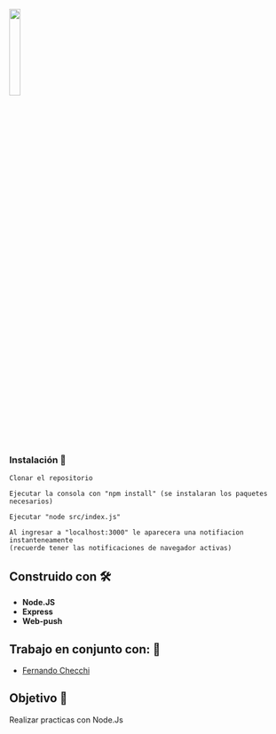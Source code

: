 <p align='left'>
    <img src='https://img.icons8.com/color/452/nodejs.png' width="20%" /img>
</p>

### Instalación 🔧
```
Clonar el repositorio
```
```
Ejecutar la consola con "npm install" (se instalaran los paquetes necesarios)
```
```
Ejecutar "node src/index.js"
```

```
Al ingresar a "localhost:3000" le aparecera una notifiacion instanteneamente
(recuerde tener las notificaciones de navegador activas)
```
## Construido con 🛠️

* **Node.JS**
* **Express**
* **Web-push**

## Trabajo en conjunto con: 🚀

* [Fernando Checchi](https://github.com/FernandoChecchi)


## Objetivo 📌
Realizar practicas con Node.Js
